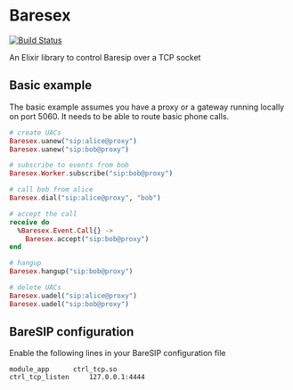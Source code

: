 # Baresex

[![Build Status](https://travis-ci.org/tverlaan/baresex.svg?branch=master)](https://travis-ci.org/tverlaan/baresex)

An Elixir library to control Baresip over a TCP socket

## Basic example

The basic example assumes you have a proxy or a gateway running locally on port 5060. It needs to be able to route basic phone calls.

```elixir
# create UACs
Baresex.uanew("sip:alice@proxy")
Baresex.uanew("sip:bob@proxy")

# subscribe to events from bob
Baresex.Worker.subscribe("sip:bob@proxy")

# call bob from alice
Baresex.dial("sip:alice@proxy", "bob")

# accept the call
receive do
  %Baresex.Event.Call{} ->
    Baresex.accept("sip:bob@proxy")
end

# hangup
Baresex.hangup("sip:bob@proxy")

# delete UACs
Baresex.uadel("sip:alice@proxy")
Baresex.uadel("sip:bob@proxy")
```

## BareSIP configuration

Enable the following lines in your BareSIP configuration file

```
module_app		ctrl_tcp.so
ctrl_tcp_listen		127.0.0.1:4444
```

